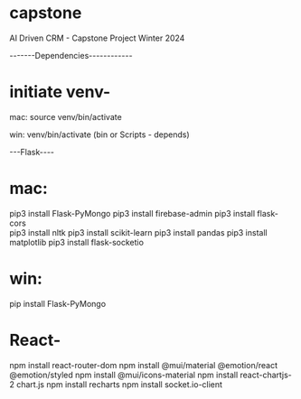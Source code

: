# capstone
AI Driven CRM - Capstone Project Winter 2024


-------Dependencies------------

# initiate venv-
mac: source venv/bin/activate

win: venv/bin/activate (bin or Scripts - depends)

---Flask----  
# mac: 
pip3 install Flask-PyMongo
pip3 install firebase-admin
pip3 install flask-cors    
pip3 install nltk
pip3 install scikit-learn
pip3 install pandas
pip3 install matplotlib
pip3 install flask-socketio

# win: 
<!-- same as mac but pip instead of pip3 -->
pip install Flask-PyMongo 


# React-
npm install react-router-dom
npm install @mui/material @emotion/react @emotion/styled
npm install @mui/icons-material
npm install react-chartjs-2 chart.js
npm install recharts
npm install socket.io-client